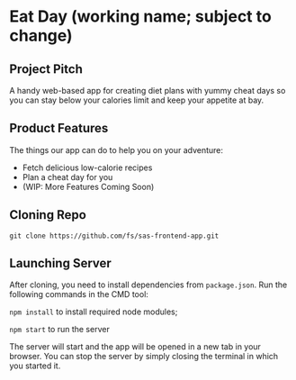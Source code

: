 # Eat Day (working name; subject to change)

## Project Pitch

A handy web-based app for creating diet plans with yummy cheat days so you can stay below your calories limit and keep your appetite at bay.

## Product Features

The things our app can do to help you on your adventure:

-   Fetch delicious low-calorie recipes
-   Plan a cheat day for you
-   (WIP: More Features Coming Soon)

## Cloning Repo

`git clone https://github.com/fs/sas-frontend-app.git`

## Launching Server

After cloning, you need to install dependencies from `package.json`. Run the following commands in the CMD tool:

`npm install` to install required node modules;

`npm start` to run the server

The server will start and the app will be opened in a new tab in your browser.
You can stop the server by simply closing the terminal in which you started it.

